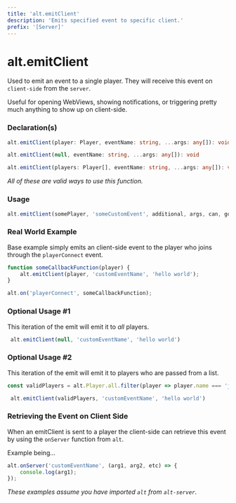 ```yaml
---
title: 'alt.emitClient'
description: 'Emits specified event to specific client.'
prefix: '[Server]'
---
```


# alt.emitClient

Used to emit an event to a single player. They will receive this event on `client-side` from the `server`.

Useful for opening WebViews, showing notifications, or triggering pretty much anything to show up on client-side.

### Declaration(s)

```typescript
alt.emitClient(player: Player, eventName: string, ...args: any[]): void

alt.emitClient(null, eventName: string, ...args: any[]): void

alt.emitClient(players: Player[], eventName: string, ...args: any[]): void
```

_All of these are valid ways to use this function._

### Usage

```js
alt.emitClient(somePlayer, 'someCustomEvent', additional, args, can, go, here);
```

### Real World Example

Base example simply emits an client-side event to the player who joins through the `playerConnect` event.

```js
function someCallbackFunction(player) {
    alt.emitClient(player, 'customEventName', 'hello world');
}

alt.on('playerConnect', someCallbackFunction);
```

### Optional Usage #1

This iteration of the emit will emit it to *all* players.

```js
 alt.emitClient(null, 'customEventName', 'hello world')
```

### Optional Usage #2

This iteration of the emit will emit it to players who are passed from a list.

```js
const validPlayers = alt.Player.all.filter(player => player.name === 'johnny');

 alt.emitClient(validPlayers, 'customEventName', 'hello world')
```

### Retrieving the Event on Client Side

When an emitClient is sent to a player the client-side can retrieve this event by using the `onServer` function from `alt`.

Example being...

```js
alt.onServer('customEventName', (arg1, arg2, etc) => {
    console.log(arg1);
});
```

_These examples assume you have imported `alt` from `alt-server`._